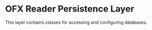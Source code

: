 # OFX Reader Persistence Layer

This layer contains classes for accessing and configuring databases.